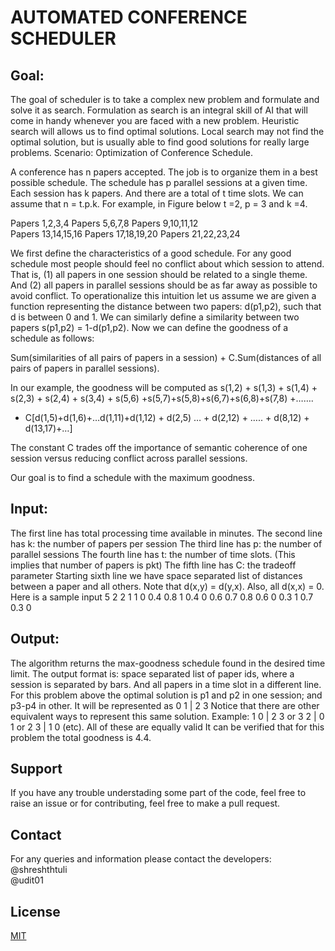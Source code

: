 # AUTOMATED CONFERENCE SCHEDULER

## Goal: 
The goal of scheduler is to take a complex new problem and formulate and solve it as search. Formulation as search is an integral skill of AI that will come in handy whenever you are faced with a new problem. Heuristic search will allows us to find optimal solutions. Local search may not find the optimal solution, but is usually able to find good solutions for really large problems.
Scenario: Optimization of Conference Schedule.

A conference has n papers accepted. The job is to organize them in a best possible schedule. The schedule has p parallel sessions at a given time. Each session has k papers. And there are a total of t time slots. We can assume that n = t.p.k. For example, in Figure below t =2, p = 3 and k =4.

Papers 1,2,3,4      Papers 5,6,7,8      Papers 9,10,11,12 </br>
Papers 13,14,15,16  Papers 17,18,19,20  Papers 21,22,23,24

We first define the characteristics of a good schedule. For any good schedule most people should feel no conflict about which session to attend. That is, (1) all papers in one session should be related to a single theme. And (2) all papers in parallel sessions should be as far away as possible to avoid conflict.
To operationalize this intuition let us assume we are given a function representing the distance between two papers: d(p1,p2), such that d is between 0 and 1. We can similarly define a similarity between two papers s(p1,p2) = 1-d(p1,p2).
Now we can define the goodness of a schedule as follows:

Sum(similarities of all pairs of papers in a session) + C.Sum(distances of all pairs of papers in parallel sessions).

In our example, the goodness will be computed as
s(1,2) + s(1,3) + s(1,4) + s(2,3) + s(2,4) + s(3,4) + s(5,6) +s(5,7)+s(5,8)+s(6,7)+s(6,8)+s(7,8) +…….
+ C[d(1,5)+d(1,6)+…d(1,11)+d(1,12) + d(2,5) … + d(2,12) + ….. + d(8,12) + d(13,17)+…]

The constant C trades off the importance of semantic coherence of one session versus reducing conflict across parallel sessions.

Our goal is to find a schedule with the maximum goodness. 

## Input: 
The first line has total processing time available in minutes.
The second line has k: the number of papers per session
The third line has p: the number of parallel sessions
The fourth line has t: the number of time slots.
(This implies that number of papers is pkt)
The fifth line has C: the tradeoff parameter
Starting sixth line we have space separated list of distances between a paper and all others. Note that d(x,y) = d(y,x). Also, all d(x,x) = 0.
Here is a sample input
5
2
2
1
1
0 0.4 0.8 1
0.4 0 0.6 0.7
0.8 0.6 0 0.3
1 0.7 0.3 0

## Output:
The algorithm returns the max-goodness schedule found in the desired time limit.
The output format is: space separated list of paper ids, where a session is separated by bars. And all papers in a time slot in a different line.
For this problem above the optimal solution is p1 and p2 in one session; and p3-p4 in other. It will be represented as
0 1 | 2 3
Notice that there are other equivalent ways to represent this same solution. Example:
1 0 | 2 3 or 3 2 | 0 1 or 2 3 | 1 0 (etc). All of these are equally valid
It can be verified that for this problem the total goodness is 4.4.

## Support
If you have any trouble understading some part of the code, feel free to raise an issue or for contributing, feel free to make a pull request.

## Contact
For any queries and information please contact the developers: </br>
@shreshthtuli </br> 
@udit01

## License

[MIT](LICENSE)
